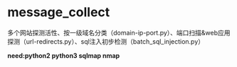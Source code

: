 # message_collect
多个网站探测活性、按一级域名分类（domain-ip-port.py）、端口扫描&web应用探测（url-redirects.py）、sql注入初步检测（batch_sql_injection.py）

<b>need:python2 python3 sqlmap nmap</b>
